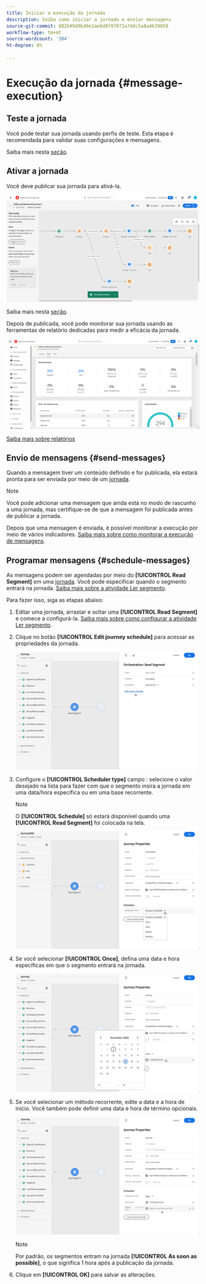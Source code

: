 ```yaml
---
title: Iniciar a execução da jornada
description: Saiba como iniciar a jornada e enviar mensagens
source-git-commit: 882b99d9b49e1ae6d0f97872a74dc5a8a4639050
workflow-type: tm+mt
source-wordcount: '304'
ht-degree: 8%

---
```



# Execução da jornada {#message-execution}

## Teste a jornada

Você pode testar sua jornada usando perfis de teste. Esta etapa é recomendada para validar suas configurações e mensagens.

Saiba mais nesta [seção](testing-the-journey.md).

## Ativar a jornada

Você deve publicar sua jornada para ativá-la.

![](assets/jo-journeyuc2_32bis.png)

Saiba mais nesta [seção](publishing-the-journey.md).


Depois de publicada, você pode monitorar sua jornada usando as ferramentas de relatório dedicadas para medir a eficácia da jornada.

![](assets/jo-dynamic_report_journey_12.png)

[Saiba mais sobre relatórios](../reports/live-report.md)

## Envio de mensagens {#send-messages}

Quando a mensagem tiver um conteúdo definido e for publicada, ela estará pronta para ser enviada por meio de um [jornada](journey.md).

>[!NOTE]
>
>Você pode adicionar uma mensagem que ainda está no modo de rascunho a uma jornada, mas certifique-se de que a mensagem foi publicada antes de publicar a jornada.

Depois que uma mensagem é enviada, é possível monitorar a execução por meio de vários indicadores. [Saiba mais sobre como monitorar a execução de mensagens](../message-monitoring.md).

## Programar mensagens {#schedule-messages}

As mensagens podem ser agendadas por meio do **[!UICONTROL Read Segment]** em uma [jornada](journey.md). Você pode especificar quando o segmento entrará na jornada. [Saiba mais sobre a atividade Ler segmento](read-segment.md).

Para fazer isso, siga as etapas abaixo:

1. Editar uma jornada, arrastar e soltar uma **[!UICONTROL Read Segment]** e comece a configurá-la. [Saiba mais sobre como configurar a atividade Ler segmento](read-segment.md#configuring-segment-trigger-activity).

1. Clique no botão **[!UICONTROL Edit journey schedule]** para acessar as propriedades da jornada.

   ![](assets/message-read-segment-schedule.png)

1. Configure o **[!UICONTROL Scheduler type]** campo : selecione o valor desejado na lista para fazer com que o segmento insira a jornada em uma data/hora específica ou em uma base recorrente.

   >[!NOTE]
   >
   >O **[!UICONTROL Schedule]** só estará disponível quando uma **[!UICONTROL Read Segment]** foi colocada na tela.

   ![](assets/message-read-segment-scheduler.png)

1. Se você selecionar **[!UICONTROL Once]**, defina uma data e hora específicas em que o segmento entrará na jornada.

   ![](assets/message-read-segment-scheduler-once.png)

1. Se você selecionar um método recorrente, edite a data e a hora de início. Você também pode definir uma data e hora de término opcionais.

   ![](assets/message-read-segment-scheduler-daily.png)

   >[!NOTE]
   >
   >Por padrão, os segmentos entram na jornada **[!UICONTROL As soon as possible]**, o que significa 1 hora após a publicação da jornada.

1. Clique em **[!UICONTROL OK]** para salvar as alterações.

<!--Unitary messages that are triggered by an event within a journey cannot be scheduled.-->
